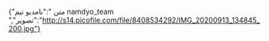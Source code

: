 {"متن ":"نامدیو تیم namdyo_team ","تصویر":"http://s14.picofile.com/file/8408534292/IMG_20200913_134845_200.jpg"}
